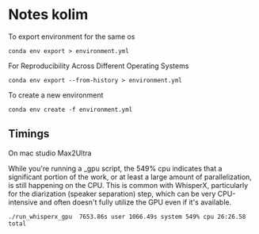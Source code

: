 # Notes kolim

To export environment for the same os
```
conda env export > environment.yml
```

For Reproducibility Across Different Operating Systems 
```
conda env export --from-history > environment.yml
```

To create a new environment
```
conda env create -f environment.yml
```

## Timings

On mac studio Max2Ultra  

While you're running a _gpu script, the 549% cpu indicates that a significant portion of the work, or at least a large amount of parallelization, is still happening on the CPU. This is common with WhisperX, particularly for the diarization (speaker separation) step, which can be very CPU-intensive and often doesn't fully utilize the GPU even if it's available.

```
./run_whisperx_gpu  7653.86s user 1066.49s system 549% cpu 26:26.58 total
```